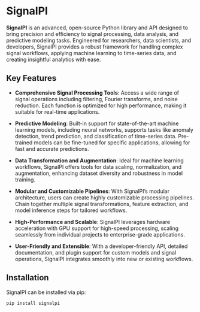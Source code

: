 # SignalPI

**SignalPI** is an advanced, open-source Python library and API designed to bring precision and efficiency to signal processing, data analysis, and predictive modeling tasks. Engineered for researchers, data scientists, and developers, SignalPI provides a robust framework for handling complex signal workflows, applying machine learning to time-series data, and creating insightful analytics with ease.

## Key Features

- **Comprehensive Signal Processing Tools**: Access a wide range of signal operations including filtering, Fourier transforms, and noise reduction. Each function is optimized for high performance, making it suitable for real-time applications.

- **Predictive Modeling**: Built-in support for state-of-the-art machine learning models, including neural networks, supports tasks like anomaly detection, trend prediction, and classification of time-series data. Pre-trained models can be fine-tuned for specific applications, allowing for fast and accurate predictions.

- **Data Transformation and Augmentation**: Ideal for machine learning workflows, SignalPI offers tools for data scaling, normalization, and augmentation, enhancing dataset diversity and robustness in model training.

- **Modular and Customizable Pipelines**: With SignalPI’s modular architecture, users can create highly customizable processing pipelines. Chain together multiple signal transformations, feature extraction, and model inference steps for tailored workflows.

- **High-Performance and Scalable**: SignalPI leverages hardware acceleration with GPU support for high-speed processing, scaling seamlessly from individual projects to enterprise-grade applications.

- **User-Friendly and Extensible**: With a developer-friendly API, detailed documentation, and plugin support for custom models and signal operations, SignalPI integrates smoothly into new or existing workflows.

## Installation

SignalPI can be installed via pip:

```bash
pip install signalpi

